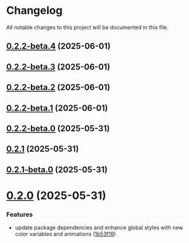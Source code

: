 # Changelog

All notable changes to this project will be documented in this file.

## [0.2.2-beta.4](https://github.com/MinhOmega/test/compare/v0.2.2-beta.3...v0.2.2-beta.4) (2025-06-01)

## [0.2.2-beta.3](https://github.com/MinhOmega/test/compare/v0.2.2-beta.2...v0.2.2-beta.3) (2025-06-01)

## [0.2.2-beta.2](https://github.com/MinhOmega/test/compare/v0.2.2-beta.1...v0.2.2-beta.2) (2025-06-01)

## [0.2.2-beta.1](https://github.com/MinhOmega/test/compare/v0.2.2-beta.0...v0.2.2-beta.1) (2025-06-01)

## [0.2.2-beta.0](https://github.com/MinhOmega/test/compare/v0.2.1...v0.2.2-beta.0) (2025-05-31)

## [0.2.1](https://github.com/MinhOmega/test/compare/v0.2.1-beta.0...v0.2.1) (2025-05-31)



## [0.2.1-beta.0](https://github.com/MinhOmega/test/compare/v0.2.0...v0.2.1-beta.0) (2025-05-31)



# [0.2.0](https://github.com/MinhOmega/test/compare/1b53f193b5cf78a6381500ffcc3d44ea1e8ce2d7...v0.2.0) (2025-05-31)


### Features

* update package dependencies and enhance global styles with new color variables and animations ([1b53f19](https://github.com/MinhOmega/test/commit/1b53f193b5cf78a6381500ffcc3d44ea1e8ce2d7))
